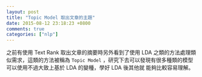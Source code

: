 ```yaml
---
layout: post
title: "Topic Model 取出文章的主題"
date: 2015-08-12 23:18:23 +0800
comments: true
categories: ["nlp"]
---
```


<!-- more -->


之前有使用 Text Rank 取出文章的摘要時另外看到了使用 LDA 之類的方法處理類似需求，這類的方法被稱為
 `Topic Model` ，研究下去可以發現有很多種類的模型可以使用不過大致上基於 LDA 的變種，學好 LDA 後其他就
 能夠比較容易理解。